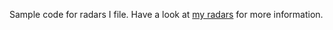 Sample code for radars I file. Have a look at [my radars](http://openradar.appspot.com/search?query=defagos) for more information.